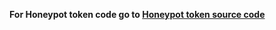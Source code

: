 **For Honeypot token code go to [Honeypot token source code](https://howtocreatehoneypottoken.com/honeypot-token-code/)**
